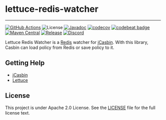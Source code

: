 # lettuce-redis-watcher
---

[![GitHub Actions](https://github.com/jcasbin/lettuce-redis-watcher/actions/workflows/maven-ci.yml/badge.svg)](https://github.com/jcasbin/lettuce-redis-watcher/actions/workflows/maven-ci.yml)
![License](https://img.shields.io/github/license/jcasbin/lettuce-redis-watcher)
[![Javadoc](https://javadoc.io/badge2/org.casbin/jcasbin-lettuce-redis-watcher/javadoc.svg)](https://javadoc.io/doc/org.casbin/jcasbin-lettuce-redis-watcher)
[![codecov](https://codecov.io/gh/jcasbin/lettuce-redis-watcher/branch/master/graph/badge.svg?token=ENt9xr4nFg)](https://codecov.io/gh/jcasbin/lettuce-redis-watcher)
[![codebeat badge](https://codebeat.co/badges/8b3da1c4-3a61-4123-a3d4-002b2598a297)](https://codebeat.co/projects/github-com-jcasbin-lettuce-redis-watcher-master)
[![Maven Central](https://img.shields.io/maven-central/v/org.casbin/jcasbin-lettuce-redis-watcher.svg)](https://mvnrepository.com/artifact/org.casbin/jcasbin-lettuce-redis-watcher/latest)
[![Release](https://img.shields.io/github/release/jcasbin/lettuce-redis-watcher.svg)](https://github.com/jcasbin/lettuce-redis-watcher/releases/latest)
[![Discord](https://img.shields.io/discord/1022748306096537660?logo=discord&label=discord&color=5865F2)](https://discord.gg/S5UjpzGZjN)

Lettuce Redis Watcher is a [Redis](http://redis.io) watcher for [jCasbin](https://github.com/casbin/jcasbin). With this library, Casbin can load policy from Redis or save policy to it.

## Getting Help

- [jCasbin](https://github.com/casbin/jCasbin)
- [Lettuce](https://lettuce.io)

## License

This project is under Apache 2.0 License. See the [LICENSE](https://github.com/jcasbin/lettuce-redis-watcher/blob/master/LICENSE) file for the full license text.
